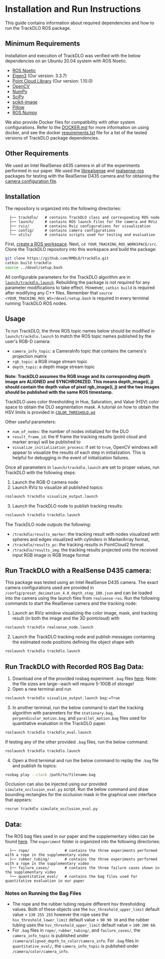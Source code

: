 # Installation and Run Instructions

This guide contains information about required dependencies and how to run the TrackDLO ROS package.

## Minimum Requirements

Installation and execution of TrackDLO was verified with the below dependencies on an Ubuntu 20.04 system with ROS Noetic.

* [ROS Noetic](http://wiki.ros.org/noetic/Installation)
* [Eigen3](https://eigen.tuxfamily.org/index.php?title=Main_Page) (Our version: 3.3.7)
* [Point Cloud Library](https://pointclouds.org/) (Our version: 1.10.0)
* [OpenCV](https://opencv.org/releases/)
* [NumPy](https://numpy.org/install/)
* [SciPy](https://scipy.org/install/)
* [scikit-image](https://scikit-image.org/)
* [Pillow](https://pillow.readthedocs.io/en/stable/installation.html)
* [ROS Numpy](https://pypi.org/project/rosnumpy/)

We also provide Docker files for compatibility with other system configurations. Refer to the [DOCKER.md](https://github.com/RMDLO/trackdlo/blob/master/docs/DOCKER.md) for more information on using docker, and see the docker [requirements.txt](https://github.com/RMDLO/trackdlo/blob/master/docker/requirements.txt) file for a list of the tested versions of TrackDLO package dependencies.

## Other Requirements

We used an Intel RealSense d435 camera in all of the experiments performed in our paper. We used the [librealsense](https://github.com/IntelRealSense/librealsense) and [realsense-ros](https://github.com/IntelRealSense/realsense-ros/tree/ros1-legacy) packages for testing with the RealSense D435 camera and for obtaining the [camera configuration file](https://github.com/RMDLO/trackdlo/blob/master/config/preset_decimation_4.0_depth_step_100.json).

## Installation

The repository is organized into the following directories:

```
  ├── trackdlo/   # contains TrackDLO class and corresponding ROS node
  ├── launch/     # contains ROS launch files for the camera and RViz
  ├── rviz/       # contains Rviz configurations for visualization
  ├── config/     # contains camera configurations
  └── utils/      # contains scripts used for testing and evaluation
```

First, [create a ROS workspace](http://wiki.ros.org/catkin/Tutorials/create_a_workspace). Next, `cd YOUR_TRACKING_ROS_WORKSPACE/src`. Clone the TrackDLO repository into this workspace and build the package:

```bash
git clone https://github.com/RMDLO/trackdlo.git
catkin build trackdlo
source ../devel/setup.bash
```

All configurable parameters for the TrackDLO algorithm are in [`launch/trackdlo.launch`](https://github.com/RMDLO/trackdlo/blob/master/launch/trackdlo.launch). Rebuilding the package is not required for any parameter modifications to take effect. However, `catkin build` is required after modifying any C++ files. Remember that `source <YOUR_TRACKING_ROS_WS>/devel/setup.bash` is required in every terminal running TrackDLO ROS nodes.

## Usage

To run TrackDLO, the three ROS topic names below should be modified in `launch/trackdlo.launch` to match the ROS topic names published by the user's RGB-D camera:
* `camera_info_topic`: a CameraInfo topic that contains the camera's projection matrix
* `rgb_topic`: a RGB image stream topic
* `depth_topic`: a depth image stream topic

**Note: TrackDLO assumes the RGB image and its corresponding depth image are ALIGNED and SYNCHRONIZED. This means depth_image(i, j) should contain the depth value of pixel rgb_image(i, j) and the two images should be published with the same ROS timestamp.**

TrackDLO uses color thresholding in Hue, Saturation, and Value (HSV) color space to obtain the DLO segmentation mask. A tutorial on how to obtain the HSV limits is provided in [`COLOR_THRESHOLD.md`](https://github.com/RMDLO/trackdlo/blob/master/docs/COLOR_THRESHOLD.md)

Other useful parameters:
* `num_of_nodes`: the number of nodes initialized for the DLO
* `result_frame_id`: the tf frame the tracking results (point cloud and marker array) will be published to
* `visualize_initialization_process`: if set to `true`, OpenCV windows will appear to visualize the results of each step in initialization. This is helpful for debugging in the event of initialization failures.

Once all parameters in `launch/trackdlo.launch` are set to proper values, run TrackDLO with the following steps:
1. Launch the RGB-D camera node
2. Launch RViz to visualize all published topics: 
```bash
roslaunch trackdlo visualize_output.launch
```
3. Launch the TrackDLO node to publish tracking results:
```bash
roslaunch trackdlo trackdlo.launch
```

The TrackDLO node outputs the following:
* `/trackdlo/results_marker`: the tracking result with nodes visualized with spheres and edges visualized with cylinders in MarkerArray format, 
* `/trackdlo/results_pc`: the tracking results in PointCloud2 format
* `/trackdlo/results_img`: the tracking results projected onto the received input RGB image in RGB Image format

## Run TrackDLO with a RealSense D435 camera:
This package was tested using an Intel RealSense D435 camera. The exact camera configurations used are provided in `/config/preset_decimation_4.0_depth_step_100.json` and can be loaded into the camera using the launch files from `realsense-ros`. Run the following commands to start the RealSense camera and the tracking node:
1. Launch an RViz window visualizing the color image, mask, and tracking result (in both the image and the 3D pointcloud) with
```bash
roslaunch trackdlo realsense_node.launch
```
2. Launch the TrackDLO tracking node and publish messages containing the estimated node positions defining the object shape with
```bash
roslaunch trackdlo trackdlo.launch
```

## Run TrackDLO with Recorded ROS Bag Data:
1. Download one of the provided rosbag experiment `.bag` files [here](https://drive.google.com/drive/folders/1YjX-xfbNfm_G9FYbdw1voYxmd9VA-Aho?usp=sharing). Note: the file sizes are large--each will require 5-10GB of storage!
2. Open a new terminal and run 
```bash
roslaunch trackdlo visualize_output.launch bag:=True
```
3. In another terminal, run the below command to start the tracking algorithm with parameters for the `stationary.bag`, `perpendicular_motion.bag`, and `parallel_motion.bag` files used for quantitative evaluation in the TrackDLO paper.
```bash
roslaunch trackdlo trackdlo_eval.launch
```
If testing any of the other provided `.bag` files, run the below command:
```bash
roslaunch trackdlo trackdlo.launch
```
4. Open a third ternimal and run the below command to replay the `.bag` file and publish its topics:
```bash
rosbag play --clock /path/to/filename.bag
```
Occlusion can also be injected using our provided `simulate_occlusion_eval.py` script. Run the below command and draw bounding rectangles for the occlusion mask in the graphical user interface that appears:
```bash
rosrun trackdlo simulate_occlusion_eval.py
```

## Data:

The ROS bag files used in our paper and the supplementary video can be found [here](https://drive.google.com/file/d/1C7uM515fHXnbsEyx5X38xZUXzBI99mxg/view?usp=drive_link). The `experiment` folder is organized into the following directories:

```
  ├── rope/                # contains the three experiments performed with a rope in the supplementary video
  ├── rubber_tubing/       # contains the three experiments performed with a rope in the supplementary video
  ├── failure_cases/       # contains the three failure cases shown in the supplementary video
  └── quantitative_eval/   # contains the bag files used for quantitative evaluation in our paper
```

### Notes on Running the Bag Files

* The rope and the rubber tubing require different hsv thresholding values. Both of these objects use the `hsv_threshold_upper_limit` default value = `130 255 255` however the rope uses the `hsv_threshold_lower_limit` default value = `90 90 30` and the rubber tubing uses the `hsv_threshold_upper_limit` default value = `100 200 60`.
* For `.bag` files in `rope/`, `rubber_tubing/`, and `failure_cases/`, the `camera_info_topic` is published under `/camera/aligned_depth_to_color/camera_info`. For `.bag` files in `quantitative_eval/`, the `camera_info_topic` is published under `/camera/color/camera_info`. 
